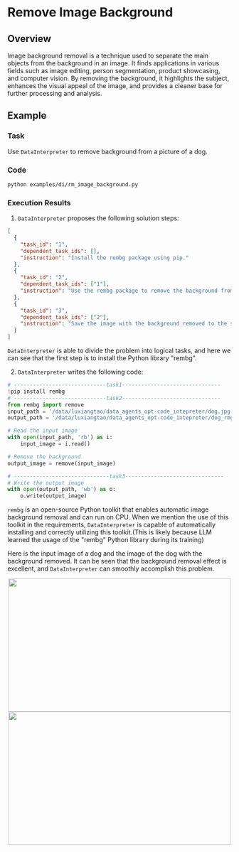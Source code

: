 # Remove Image Background

## Overview

Image background removal is a technique used to separate the main objects from the background in an image. It finds applications in various fields such as image editing, person segmentation, product showcasing, and computer vision. By removing the background, it highlights the subject, enhances the visual appeal of the image, and provides a cleaner base for further processing and analysis.

## Example

### Task

Use `DataInterpreter` to remove background from a picture of a dog.

### Code

```bash
python examples/di/rm_image_background.py
```

### Execution Results

1. `DataInterpreter` proposes the following solution steps:

```json
[
  {
    "task_id": "1",
    "dependent_task_ids": [],
    "instruction": "Install the rembg package using pip."
  },
  {
    "task_id": "2",
    "dependent_task_ids": ["1"],
    "instruction": "Use the rembg package to remove the background from the image at the specified path."
  },
  {
    "task_id": "3",
    "dependent_task_ids": ["2"],
    "instruction": "Save the image with the background removed to the specified save path."
  }
]
```

`DataInterpreter` is able to divide the problem into logical tasks, and here we can see that the first step is to install the Python library "rembg".

2. `DataInterpreter` writes the following code:

```python
# -----------------------------task1-------------------------------
!pip install rembg
# -----------------------------task2-------------------------------
from rembg import remove
input_path = '/data/luxiangtao/data_agents_opt-code_intepreter/dog.jpg'
output_path = '/data/luxiangtao/data_agents_opt-code_intepreter/dog_rmg.png'

# Read the input image
with open(input_path, 'rb') as i:
    input_image = i.read()

# Remove the background
output_image = remove(input_image)

# ------------------------------task3-------------------------------
# Write the output image
with open(output_path, 'wb') as o:
    o.write(output_image)
```

`rembg` is an open-source Python toolkit that enables automatic image background removal and can run on CPU. When we mention the use of this toolkit in the requirements, `DataInterpreter` is capable of automatically installing and correctly utilizing this toolkit.(This is likely because LLM learned the usage of the "rembg" Python library during its training)

Here is the input image of a dog and the image of the dog with the background removed. It can be seen that the background removal effect is excellent, and `DataInterpreter` can smoothly accomplish this problem.

<div align=center>
<img src="../../../../../public/image/guide/use_cases/interpreter/dog.jpg" width="500" height="300"> 
<img src="../../../../../public/image/guide/use_cases/interpreter/dog_rmg.png" width="500" height="300"> 
</div>
